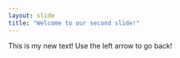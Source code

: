 ```yaml
---
layout: slide
title: "Welcome to our second slide!"
---
```

This is my new text!
Use the left arrow to go back!